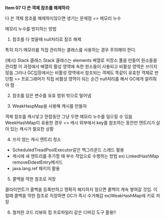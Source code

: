**Item 07 다 쓴 객체 참조를 해제하라**

다 쓴 객체 참조를 해제하지않으면 생기는 문제점 => 메모리 누수

메모리 누수를 방지하는 방법

1. 참조를 다 썼을때 null처리로 참조 해제

특히 자기 메모리를 직접 관리하는 클래스를 사용하는 경우 주의해야 한다.

(예시) Stack 클래스
Stack 클래스는 elements 배열로 저장소 풀을 만들어 원소들을 관리함
이 과정에서 배열의 활성 영역에 속한 원소들이 사용되고 비활성 영역은 쓰이지 않음
그러나 GC입장에서는 비활성 영역에서 참조되는 객체도 똑같이 유효한 객체로 판단함
=> 프로그래머가 직접 비활성 영역이 되는 순간 null처리를 해서 GC에게 알려줘야 함



2. 참조를 담은 변수를 유효 범위 밖으로 밀어냄

3. WeakHaspMap을 사용해 캐시를 만들자

객체 참조를 캐시넣고 한참동안 그냥 두면 메모리 누수를 일으킬 수 있음
WeekHashMap이 유용한 경우 => 캐시 외부에서 key를 참조하는 동안만 엔트리가 살아 있는 캐시가 필요한 상황

4. 쓰지 않는 캐시 엔트리 청소
- ScheduledTreadPoolExecutor같은 백그라운드 스레드 활용
- 캐시에 새 엔트리를 추가할 때 부수 작업으로 수행하는 방법 ex) LinkedHashMap removeEldestEntry메서드
- java.lang.ref 패키지 활용

5. 콜백을 약한 참조로 저장

클라이언트가 콜백을 등록만하고 명확히 해지하지 않으면 콜백이 계속 쌓여갈 것임.
이럴때 콜백을 약한 참조로 저장하면 GC가 즉시 수거해감 ex)WeakHashMap에 키로 저장

6. 철저한 코드 리뷰와 힙 프로파일러 같은 디버깅 도구 활용!!

